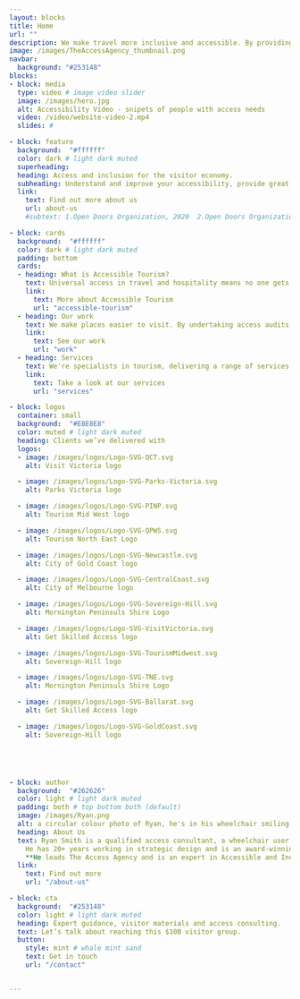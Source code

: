 ```yaml
---
layout: blocks
title: Home
url: ""
description: We make travel more inclusive and accessible. By providing expert advice, access audits and strategic content – travel is made better, more equitable and universally accessible.
image: /images/TheAccessAgency_thumbnail.png
navbar:
  background: "#253148"
blocks:
- block: media
  type: video # image video slider
  image: /images/hero.jpg
  alt: Accessibility Video - snipets of people with access needs
  video: /video/website-video-2.mp4
  slides: #

- block: feature
  background:  "#ffffff"
  color: dark # light dark muted
  superheading:
  heading: Access and inclusion for the visitor economy.
  subheading: Understand and improve your accessibility, provide great information and confidently welcome more visitors.
  link:
    text: Find out more about us
    url: about-us
    #subtext: 1.Open Doors Organization, 2020  2.Open Doors Organization, 2020  3.Open Doors Organization, 2020  

- block: cards
  background:  "#ffffff"
  color: dark # light dark muted
  padding: bottom
  cards:
  - heading: What is Accessible Tourism?
    text: Universal access in travel and hospitality means no one gets left behind – creating better visitor experiences and boosting revenue. It's tourism for all and access for everyone.
    link:
      text: More about Accessible Tourism
      url: "accessible-tourism"
  - heading: Our work
    text: We make places easier to visit. By undertaking access audits, providing tailored access materials and building capacity - everyone can feel they belong, participcate and contribute.
    link:
      text: See our work
      url: "work"
  - heading: Services
    text: We're specialists in tourism, delivering a range of services across the country – from audits and appraisals, to strategy & training. We make positive change; through collaborative processes, recognised expertise, and lived experience.  
    link:
      text: Take a look at our services
      url: "services"

- block: logos
  container: small
  background:  "#E8E8E8"
  color: muted # light dark muted
  heading: Clients we’ve delivered with
  logos:
  - image: /images/logos/Logo-SVG-QCT.svg
    alt: Visit Victoria logo

  - image: /images/logos/Logo-SVG-Parks-Victoria.svg
    alt: Parks Victoria logo

  - image: /images/logos/Logo-SVG-PINP.svg
    alt: Tourism Mid West logo

  - image: /images/logos/Logo-SVG-QPWS.svg
    alt: Tourism North East Logo

  - image: /images/logos/Logo-SVG-Newcastle.svg
    alt: City of Gold Coast logo

  - image: /images/logos/Logo-SVG-CentralCoast.svg
    alt: City of Melbourne logo

  - image: /images/logos/Logo-SVG-Sovereign-Hill.svg
    alt: Mornington Peninsuls Shire Logo

  - image: /images/logos/Logo-SVG-VisitVictoria.svg
    alt: Get Skilled Access logo

  - image: /images/logos/Logo-SVG-TourismMidwest.svg
    alt: Sovereign-Hill logo

  - image: /images/logos/Logo-SVG-TNE.svg
    alt: Mornington Peninsuls Shire Logo

  - image: /images/logos/Logo-SVG-Ballarat.svg
    alt: Get Skilled Access logo

  - image: /images/logos/Logo-SVG-GoldCoast.svg
    alt: Sovereign-Hill logo





- block: author
  background:  "#262626"
  color: light # light dark muted
  padding: both # top bottom both (default)
  image: /images/Ryan.png
  alt: a circular colour photo of Ryan, he's in his wheelchair smiling at the camera
  heading: About Us
  text: Ryan Smith is a qualified access consultant, a wheelchair user and a member of the Access Consultants Association (ACA).
    He has 20+ years working in strategic design and is an award-winning communications specialist. He's also a judge for the 2023 Victorian Tourism Awards.
    **He leads The Access Agency and is an expert in Accessible and Inclusive Tourism.**
  link:
    text: Find out more
    url: "/about-us"

- block: cta
  background:  "#253148"
  color: light # light dark muted
  heading: Expert guidance, visitor materials and access consulting.
  text: Let’s talk about reaching this $10B visitor group.
  button:
    style: mint # whale mint sand
    text: Get in touch
    url: "/contact"


---
```

